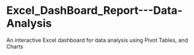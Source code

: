 # Excel_DashBoard_Report---Data-Analysis
An interactive Excel dashboard for data analysis using Pivot Tables, and Charts

